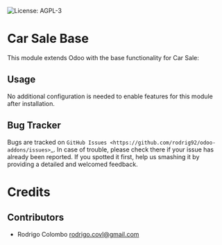 ![License: AGPL-3](https://img.shields.io/badge/licence-AGPL--3-blue.svg)


Car Sale Base
=============

This module extends Odoo with the base functionality for Car Sale:

Usage
-----

No additional configuration is needed to enable features for this module after installation.


Bug Tracker
-----------

Bugs are tracked on `GitHub Issues
<https://github.com/rodrig92/odoo-addons/issues>`_. In case of trouble, please
check there if your issue has already been reported. If you spotted it first,
help us smashing it by providing a detailed and welcomed feedback.

Credits
=======

Contributors
------------

* Rodrigo Colombo <rodrigo.covl@gmail.com>